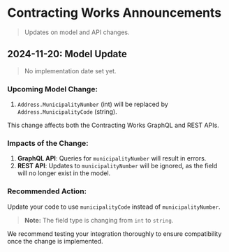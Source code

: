 # Contracting Works Announcements

> Updates on model and API changes.

## 2024-11-20: Model Update
> No implementation date set yet.

### Upcoming Model Change:
1. `Address.MunicipalityNumber` (int) will be replaced by `Address.MunicipalityCode` (string).

This change affects both the Contracting Works GraphQL and REST APIs.

### Impacts of the Change:
1. **GraphQL API**: Queries for `municipalityNumber` will result in errors.
2. **REST API**: Updates to `municipalityNumber` will be ignored, as the field will no longer exist in the model.

### Recommended Action:
Update your code to use `municipalityCode` instead of `municipalityNumber`.
> **Note:** The field type is changing from `int` to `string`.

We recommend testing your integration thoroughly to ensure compatibility once the change is implemented.
